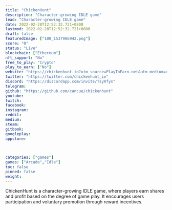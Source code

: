 ```yaml
---
title: "ChickenHunt"
description: "Character-growing IDLE game"
lead: "Character-growing IDLE game"
date: 2022-02-28T12:52:32.721+0800
lastmod: 2022-02-28T12:52:32.721+0800
draft: false
featuredImage: ["100_1537986942.png"]
score: "0"
status: "Live"
blockchain: ["Ethereum"]
nft_support: "No"
free_to_play: "Crypto"
play_to_earn: ["No"]
website: "https://chickenhunt.io?utm_source=PlayToEarn.net&utm_medium=organic&utm_campaign=gamepage"
twitter: "https://twitter.com/chickenhunt_io"
discord: "https://discordapp.com/invite/TsyRfys"
telegram: 
github: "https://github.com/cancue/chickenhunt"
youtube: 
twitch: 
facebook: 
instagram: 
reddit: 
medium: 
steam: 
gitbook: 
googleplay: 
appstore: 

  
    
categories: ["games"]
games: ["Arcade","Idle"]
toc: false
pinned: false
weight: 
---
```

ChickenHunt is a character-growing IDLE game, where players earn shares and profit based on the degree of game play. It encourages users participation and voluntary promotion through reward incentives.
